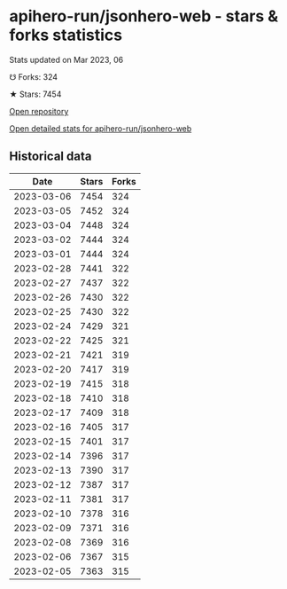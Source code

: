 # apihero-run/jsonhero-web - stars & forks statistics

Stats updated on Mar 2023, 06

☋ Forks: 324

★ Stars: 7454

[Open repository](https://github.com/apihero-run/jsonhero-web)

[Open detailed stats for apihero-run/jsonhero-web](https://reviewgithub.com/rep/apihero-run/jsonhero-web)

## Historical data
| Date | Stars | Forks |
|------|-------|-------|
| 2023-03-06 | 7454 | 324 | 
| 2023-03-05 | 7452 | 324 | 
| 2023-03-04 | 7448 | 324 | 
| 2023-03-02 | 7444 | 324 | 
| 2023-03-01 | 7444 | 324 | 
| 2023-02-28 | 7441 | 322 | 
| 2023-02-27 | 7437 | 322 | 
| 2023-02-26 | 7430 | 322 | 
| 2023-02-25 | 7430 | 322 | 
| 2023-02-24 | 7429 | 321 | 
| 2023-02-22 | 7425 | 321 | 
| 2023-02-21 | 7421 | 319 | 
| 2023-02-20 | 7417 | 319 | 
| 2023-02-19 | 7415 | 318 | 
| 2023-02-18 | 7410 | 318 | 
| 2023-02-17 | 7409 | 318 | 
| 2023-02-16 | 7405 | 317 | 
| 2023-02-15 | 7401 | 317 | 
| 2023-02-14 | 7396 | 317 | 
| 2023-02-13 | 7390 | 317 | 
| 2023-02-12 | 7387 | 317 | 
| 2023-02-11 | 7381 | 317 | 
| 2023-02-10 | 7378 | 316 | 
| 2023-02-09 | 7371 | 316 | 
| 2023-02-08 | 7369 | 316 | 
| 2023-02-06 | 7367 | 315 | 
| 2023-02-05 | 7363 | 315 | 

